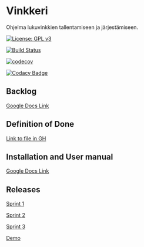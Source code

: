 ﻿# Vinkkeri
Ohjelma lukuvinkkien tallentamiseen ja järjestämiseen.

[![License: GPL v3](https://img.shields.io/badge/License-GPL%20v3-blue.svg)](https://github.com/nicohi/ryhmaryhma/blob/master/LICENSE)

[![Build Status](https://travis-ci.com/nicohi/ryhmaryhma.svg?branch=master)](https://travis-ci.com/nicohi/ryhmaryhma)

[![codecov](https://codecov.io/gh/nicohi/ryhmaryhma/branch/master/graph/badge.svg)](https://codecov.io/gh/nicohi/ryhmaryhma)

[![Codacy Badge](https://api.codacy.com/project/badge/Grade/bcb266eea14144ca988f7b6d41a43035)](https://www.codacy.com/app/nicohi/ryhmaryhma?utm_source=github.com&amp;utm_medium=referral&amp;utm_content=nicohi/ryhmaryhma&amp;utm_campaign=Badge_Grade)

## Backlog
[Google Docs Link](https://docs.google.com/spreadsheets/d/1UvyBTv1gYbayRUFBpsKucNMu47pkcVWUs_SA5q2V9Y0/edit?usp=sharing)

## Definition of Done
[Link to file in GH](https://github.com/nicohi/ryhmaryhma/blob/master/DOD.md)

## Installation and User manual
[Google Docs Link](https://docs.google.com/document/d/1cuBPcLQ9Msf1Ls8MFOFPtbdDIFzx-mSLNxMI2_telfA/edit?usp=sharing)

## Releases
[Sprint 1](https://github.com/nicohi/ryhmaryhma/releases/tag/Sprint_1)

[Sprint 2](https://github.com/nicohi/ryhmaryhma/releases/tag/Sprint_2)

[Sprint 3](https://github.com/nicohi/ryhmaryhma/releases/tag/Sprint_3)

[Demo](https://github.com/nicohi/ryhmaryhma/releases/tag/Demo)

